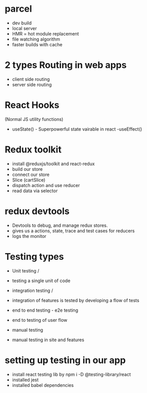 # parcel
- dev build 
- local server
- HMR = hot module replacement
- file watching algorithm
- faster builds with cache

# 2 types Routing in web apps
- client side routing
- server side routing
 
 # React Hooks
 (Normal JS utility functions)
 - useState() - Superpowerful state vairable in react
 -useEffect()

 # Redux toolkit

- install @reduxjs/toolkit and react-redux
- build our store 
- connect our store
- Slice (cartSlice)
- dispatch action and use reducer
- read data via selector
 

# redux devtools
- Devtools to debug, and manage redux stores.
- gives us a actions, state, trace and test cases for reducers
- logs the monitor


# Testing types

- Unit testing /
- testing a single unit of code

- integration testing /
- integration of features is tested by developing a flow of tests

- end to end testing - e2e testing 
- end to testing of user flow

- manual testing 
- manual testing in site and features

 # setting up testing in our app
 - install react testing lib by npm i -D @testing-library/react
 - installed jest
 - installed babel dependencies
 
